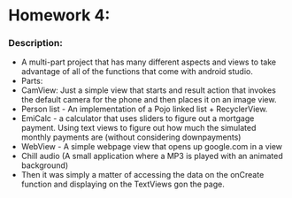
# Homework 4:

### Description:
  - A multi-part project that has many different aspects and views to take advantage of all of the functions that come with android studio.
  - Parts:
  - CamView: Just a simple view that starts and result action that invokes the default camera for the phone and then places it on an image view.
  - Person list - An implementation of a Pojo linked list + RecyclerView.
  - EmiCalc - a calculator that uses sliders to figure out a mortgage payment. Using text views to figure out how much the simulated monthly payments are (without considering downpayments)
  - WebView - A simple webpage view that opens up google.com in a view
  - Chill audio (A small application where a MP3 is played with an animated background)
  - Then it was simply a matter of accessing the data on the onCreate function and displaying on the TextViews gon the page.




